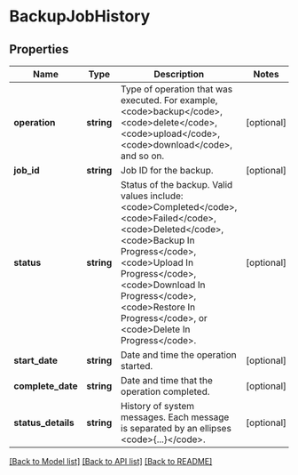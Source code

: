 # BackupJobHistory

## Properties
Name | Type | Description | Notes
------------ | ------------- | ------------- | -------------
**operation** | **string** | Type of operation that was executed. For example, &lt;code&gt;backup&lt;/code&gt;, &lt;code&gt;delete&lt;/code&gt;, &lt;code&gt;upload&lt;/code&gt;, &lt;code&gt;download&lt;/code&gt;, and so on. | [optional] 
**job_id** | **string** | Job ID for the backup. | [optional] 
**status** | **string** | Status of the backup. Valid values include: &lt;code&gt;Completed&lt;/code&gt;, &lt;code&gt;Failed&lt;/code&gt;, &lt;code&gt;Deleted&lt;/code&gt;, &lt;code&gt;Backup In Progress&lt;/code&gt;, &lt;code&gt;Upload In Progress&lt;/code&gt;, &lt;code&gt;Download In Progress&lt;/code&gt;, &lt;code&gt;Restore In Progress&lt;/code&gt;, or &lt;code&gt;Delete In Progress&lt;/code&gt;. | [optional] 
**start_date** | **string** | Date and time the operation started. | [optional] 
**complete_date** | **string** | Date and time that the operation completed. | [optional] 
**status_details** | **string** | History of system messages. Each message is separated by an ellipses &lt;code&gt;{...}&lt;/code&gt;. | [optional] 

[[Back to Model list]](../README.md#documentation-for-models) [[Back to API list]](../README.md#documentation-for-api-endpoints) [[Back to README]](../README.md)


